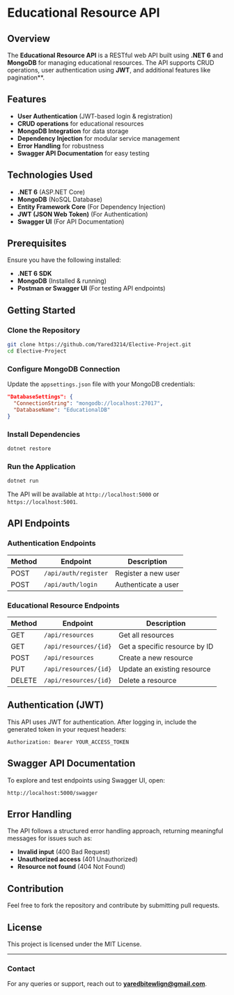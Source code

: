 # Educational Resource API

## Overview
The **Educational Resource API** is a RESTful web API built using **.NET 6** and **MongoDB** for managing educational resources. The API supports CRUD operations, user authentication using **JWT**, and additional features like pagination**.

## Features
- **User Authentication** (JWT-based login & registration)
- **CRUD operations** for educational resources
- **MongoDB Integration** for data storage
- **Dependency Injection** for modular service management
- **Error Handling** for robustness
- **Swagger API Documentation** for easy testing

## Technologies Used
- **.NET 6** (ASP.NET Core)
- **MongoDB** (NoSQL Database)
- **Entity Framework Core** (For Dependency Injection)
- **JWT (JSON Web Token)** (For Authentication)
- **Swagger UI** (For API Documentation)

## Prerequisites
Ensure you have the following installed:
- **.NET 6 SDK**
- **MongoDB** (Installed & running)
- **Postman or Swagger UI** (For testing API endpoints)

## Getting Started

### Clone the Repository
```sh
git clone https://github.com/Yared3214/Elective-Project.git
cd Elective-Project
```

### Configure MongoDB Connection
Update the `appsettings.json` file with your MongoDB credentials:

```json
"DatabaseSettings": {
  "ConnectionString": "mongodb://localhost:27017",
  "DatabaseName": "EducationalDB"
}
```

### Install Dependencies
```sh
dotnet restore
```

### Run the Application
```sh
dotnet run
```

The API will be available at `http://localhost:5000` or `https://localhost:5001`.

## API Endpoints

### Authentication Endpoints
| Method | Endpoint           | Description             |
|--------|-------------------|-------------------------|
| POST   | `/api/auth/register` | Register a new user    |
| POST   | `/api/auth/login`    | Authenticate a user    |

### Educational Resource Endpoints
| Method | Endpoint                  | Description                       |
|--------|--------------------------|-----------------------------------|
| GET    | `/api/resources`         | Get all resources                |
| GET    | `/api/resources/{id}`    | Get a specific resource by ID    |
| POST   | `/api/resources`         | Create a new resource            |
| PUT    | `/api/resources/{id}`    | Update an existing resource      |
| DELETE | `/api/resources/{id}`    | Delete a resource                |

## Authentication (JWT)
This API uses JWT for authentication. After logging in, include the generated token in your request headers:

```
Authorization: Bearer YOUR_ACCESS_TOKEN
```

## Swagger API Documentation
To explore and test endpoints using Swagger UI, open:

```
http://localhost:5000/swagger
```

## Error Handling
The API follows a structured error handling approach, returning meaningful messages for issues such as:
- **Invalid input** (400 Bad Request)
- **Unauthorized access** (401 Unauthorized)
- **Resource not found** (404 Not Found)

## Contribution
Feel free to fork the repository and contribute by submitting pull requests.

## License
This project is licensed under the MIT License.

---

### Contact
For any queries or support, reach out to **yaredbitewlign@gmail.com**.

